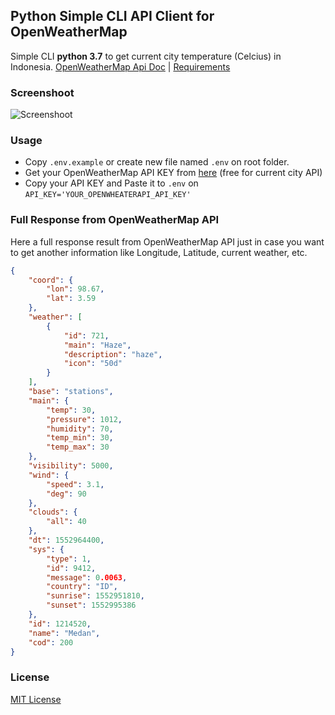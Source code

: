 ## Python Simple CLI API Client for OpenWeatherMap 

Simple CLI **python 3.7** to get current city temperature (Celcius) in Indonesia.
[OpenWeatherMap Api Doc](https://openweathermap.org/current "OpenWeatherMap Api Doc") | [Requirements](https://github.com/Freizello/Python-OpenWeatherApi-Client/blob/master/requirements.txt "Requirements")
### Screenshoot

![Screenshoot](https://user-images.githubusercontent.com/12061206/54583301-4fe3b500-4a46-11e9-8520-9b717795fc9a.gif)

### Usage
- Copy `.env.example` or create new file named `.env`  on root folder.
- Get your OpenWeatherMap API KEY from [here](https://home.openweathermap.org/ "here") (free for current city API)
- Copy your API KEY and Paste it to `.env` on `API_KEY='YOUR_OPENWHEATERAPI_API_KEY'`

### Full Response from OpenWeatherMap API
Here a full response result from OpenWeatherMap API just in case you want to get another information like Longitude, Latitude, current weather, etc.
```json
{
    "coord": {
        "lon": 98.67,
        "lat": 3.59
    },
    "weather": [
        {
            "id": 721,
            "main": "Haze",
            "description": "haze",
            "icon": "50d"
        }
    ],
    "base": "stations",
    "main": {
        "temp": 30,
        "pressure": 1012,
        "humidity": 70,
        "temp_min": 30,
        "temp_max": 30
    },
    "visibility": 5000,
    "wind": {
        "speed": 3.1,
        "deg": 90
    },
    "clouds": {
        "all": 40
    },
    "dt": 1552964400,
    "sys": {
        "type": 1,
        "id": 9412,
        "message": 0.0063,
        "country": "ID",
        "sunrise": 1552951810,
        "sunset": 1552995386
    },
    "id": 1214520,
    "name": "Medan",
    "cod": 200
}
```

### License
[MIT License](https://opensource.org/licenses/MIT "MIT License ")